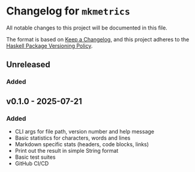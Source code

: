# Changelog for `mkmetrics`

All notable changes to this project will be documented in this file.

The format is based on [Keep a Changelog](https://keepachangelog.com/en/1.0.0/),
and this project adheres to the
[Haskell Package Versioning Policy](https://pvp.haskell.org/).

## Unreleased

### Added

## v0.1.0 - 2025-07-21

### Added

- CLI args for file path, version number and help message
- Basic statistics for characters, words and lines
- Markdown specific stats (headers, code blocks, links)
- Print out the result in simple String format
- Basic test suites
- GitHub CI/CD

